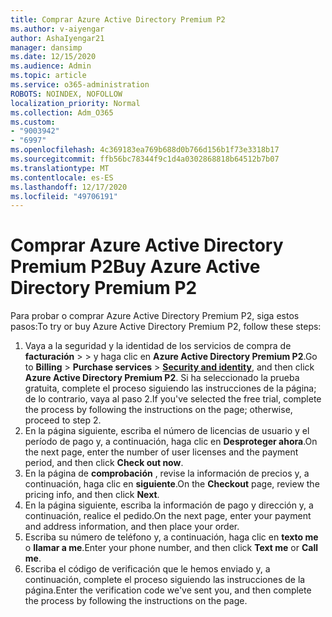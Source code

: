 ```yaml
---
title: Comprar Azure Active Directory Premium P2
ms.author: v-aiyengar
author: AshaIyengar21
manager: dansimp
ms.date: 12/15/2020
ms.audience: Admin
ms.topic: article
ms.service: o365-administration
ROBOTS: NOINDEX, NOFOLLOW
localization_priority: Normal
ms.collection: Adm_O365
ms.custom:
- "9003942"
- "6997"
ms.openlocfilehash: 4c369183ea769b688d0b766d156b1f73e3318b17
ms.sourcegitcommit: ffb56bc78344f9c1d4a0302868818b64512b7b07
ms.translationtype: MT
ms.contentlocale: es-ES
ms.lasthandoff: 12/17/2020
ms.locfileid: "49706191"
---
```

# <a name="buy-azure-active-directory-premium-p2"></a><span data-ttu-id="7805d-102">Comprar Azure Active Directory Premium P2</span><span class="sxs-lookup"><span data-stu-id="7805d-102">Buy Azure Active Directory Premium P2</span></span>

<span data-ttu-id="7805d-103">Para probar o comprar Azure Active Directory Premium P2, siga estos pasos:</span><span class="sxs-lookup"><span data-stu-id="7805d-103">To try or buy Azure Active Directory Premium P2, follow these steps:</span></span>

1. <span data-ttu-id="7805d-104">Vaya a la seguridad y la identidad de los servicios de compra de **facturación**  >    >  [](https://go.microsoft.com/fwlink/?linkid=2131946)y haga clic en **Azure Active Directory Premium P2**.</span><span class="sxs-lookup"><span data-stu-id="7805d-104">Go to **Billing** > **Purchase services** > [**Security and identity**](https://go.microsoft.com/fwlink/?linkid=2131946), and then click **Azure Active Directory Premium P2**.</span></span>
<span data-ttu-id="7805d-105">Si ha seleccionado la prueba gratuita, complete el proceso siguiendo las instrucciones de la página; de lo contrario, vaya al paso 2.</span><span class="sxs-lookup"><span data-stu-id="7805d-105">If you've selected the free trial, complete the process by following the instructions on the page; otherwise, proceed to step 2.</span></span>
1. <span data-ttu-id="7805d-106">En la página siguiente, escriba el número de licencias de usuario y el período de pago y, a continuación, haga clic en **Desproteger ahora**.</span><span class="sxs-lookup"><span data-stu-id="7805d-106">On the next page, enter the number of user licenses and the payment period, and then click **Check out now**.</span></span>
1. <span data-ttu-id="7805d-107">En la página de **comprobación** , revise la información de precios y, a continuación, haga clic en **siguiente**.</span><span class="sxs-lookup"><span data-stu-id="7805d-107">On the **Checkout** page, review the pricing info, and then click **Next**.</span></span>
1. <span data-ttu-id="7805d-108">En la página siguiente, escriba la información de pago y dirección y, a continuación, realice el pedido.</span><span class="sxs-lookup"><span data-stu-id="7805d-108">On the next page, enter your payment and address information, and then place your order.</span></span>
1. <span data-ttu-id="7805d-109">Escriba su número de teléfono y, a continuación, haga clic en **texto me** o **llamar a me**.</span><span class="sxs-lookup"><span data-stu-id="7805d-109">Enter your phone number, and then click **Text me** or **Call me**.</span></span>
1. <span data-ttu-id="7805d-110">Escriba el código de verificación que le hemos enviado y, a continuación, complete el proceso siguiendo las instrucciones de la página.</span><span class="sxs-lookup"><span data-stu-id="7805d-110">Enter the verification code we've sent you, and then complete the process by following the instructions on the page.</span></span>
